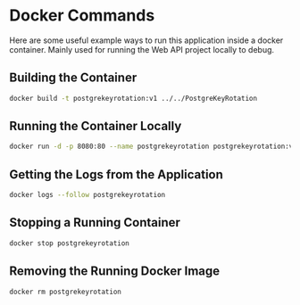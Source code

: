 # Docker Commands

Here are some useful example ways to run this application inside a docker container. Mainly used for running the Web API project locally to debug.

## Building the Container

``` bash
docker build -t postgrekeyrotation:v1 ../../PostgreKeyRotation
```

## Running the Container Locally

``` bash
docker run -d -p 8080:80 --name postgrekeyrotation postgrekeyrotation:v1
```

## Getting the Logs from the Application

``` bash
docker logs --follow postgrekeyrotation
```

## Stopping a Running Container

``` bash
docker stop postgrekeyrotation
```

## Removing the Running Docker Image

``` bash
docker rm postgrekeyrotation
```